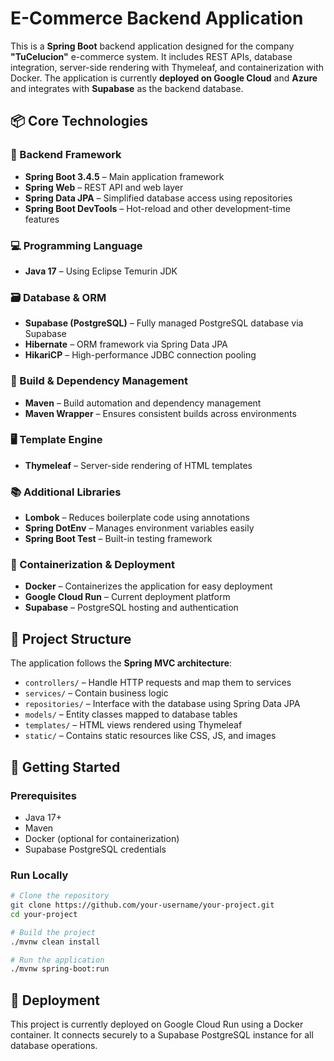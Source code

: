 # E-Commerce Backend Application

This is a **Spring Boot** backend application designed for the company **"TuCelucion"** e-commerce system. It includes REST APIs, database integration, server-side rendering with Thymeleaf, and containerization with Docker. The application is currently **deployed on Google Cloud** and **Azure** and integrates with **Supabase** as the backend database.

## 📦 Core Technologies

### 🧠 Backend Framework
- **Spring Boot 3.4.5** – Main application framework
- **Spring Web** – REST API and web layer
- **Spring Data JPA** – Simplified database access using repositories
- **Spring Boot DevTools** – Hot-reload and other development-time features

### 💻 Programming Language
- **Java 17** – Using Eclipse Temurin JDK

### 🗃️ Database & ORM
- **Supabase (PostgreSQL)** – Fully managed PostgreSQL database via Supabase
- **Hibernate** – ORM framework via Spring Data JPA
- **HikariCP** – High-performance JDBC connection pooling

### 🧩 Build & Dependency Management
- **Maven** – Build automation and dependency management
- **Maven Wrapper** – Ensures consistent builds across environments

### 🖥️ Template Engine
- **Thymeleaf** – Server-side rendering of HTML templates

### 📚 Additional Libraries
- **Lombok** – Reduces boilerplate code using annotations
- **Spring DotEnv** – Manages environment variables easily
- **Spring Boot Test** – Built-in testing framework

### 🐳 Containerization & Deployment
- **Docker** – Containerizes the application for easy deployment
- **Google Cloud Run** – Current deployment platform
- **Supabase** – PostgreSQL hosting and authentication

## 🧱 Project Structure

The application follows the **Spring MVC architecture**:

- `controllers/` – Handle HTTP requests and map them to services
- `services/` – Contain business logic
- `repositories/` – Interface with the database using Spring Data JPA
- `models/` – Entity classes mapped to database tables
- `templates/` – HTML views rendered using Thymeleaf
- `static/` – Contains static resources like CSS, JS, and images

## 🚀 Getting Started

### Prerequisites
- Java 17+
- Maven
- Docker (optional for containerization)
- Supabase PostgreSQL credentials

### Run Locally

```bash
# Clone the repository
git clone https://github.com/your-username/your-project.git
cd your-project

# Build the project
./mvnw clean install

# Run the application
./mvnw spring-boot:run
```

## 🏁 Deployment
This project is currently deployed on Google Cloud Run using a Docker container. It connects securely to a Supabase PostgreSQL instance for all database operations.
